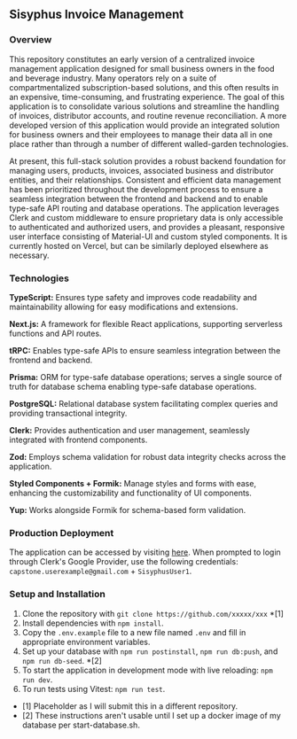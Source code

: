 ## Sisyphus Invoice Management

### Overview

This repository constitutes an early version of a centralized invoice management application designed for small business owners in the food and beverage industry. Many operators rely on a suite of compartmentalized subscription-based solutions, and this often results in an expensive, time-consuming, and frustrating experience. The goal of this application is to consolidate various solutions and streamline the handling of invoices, distributor accounts, and routine revenue reconciliation. A more developed version of this application would provide an integrated solution for business owners and their employees to manage their data all in one place rather than through a number of different walled-garden technologies.

At present, this full-stack solution provides a robust backend foundation for managing users, products, invoices, associated business and distributor entities, and their relationships. Consistent and efficient data management has been prioritized throughout the development process to ensure a seamless integration between the frontend and backend and to enable type-safe API routing and database operations. The application leverages Clerk and custom middleware to ensure proprietary data is only accessible to authenticated and authorized users, and provides a pleasant, responsive user interface consisting of Material-UI and custom styled components. It is currently hosted on Vercel, but can be similarly deployed elsewhere as necessary.

### Technologies

**TypeScript:** Ensures type safety and improves code readability and maintainability allowing for easy modifications and extensions.

**Next.js:** A framework for flexible React applications, supporting serverless functions and API routes.

**tRPC:** Enables type-safe APIs to ensure seamless integration between the frontend and backend.

**Prisma:** ORM for type-safe database operations; serves a single source of truth for database schema enabling type-safe database operations.

**PostgreSQL:** Relational database system facilitating complex queries and providing transactional integrity.

**Clerk:** Provides authentication and user management, seamlessly integrated with frontend components.

**Zod:** Employs schema validation for robust data integrity checks across the application.

**Styled Components + Formik:** Manage styles and forms with ease, enhancing the customizability and functionality of UI components.

**Yup:** Works alongside Formik for schema-based form validation.

### Production Deployment

The application can be accessed by visiting [here](https://sisyphus-gamma.vercel.app/).
When prompted to login through Clerk's Google Provider, use the following credentials: `capstone.userexample@gmail.com` + `SisyphusUser1`.

### Setup and Installation

1. Clone the repository with `git clone https://github.com/xxxxx/xxx` *[1]
2. Install dependencies with `npm install`.
3. Copy the `.env.example` file to a new file named `.env` and fill in appropriate environment variables.
4. Set up your database with `npm run postinstall`, `npm run db:push`, and `npm run db-seed`. *[2]
5. To start the application in development mode with live reloading: `npm run dev`.
6. To run tests using Vitest: `npm run test`.

* [1] Placeholder as I will submit this in a different repository.
* [2] These instructions aren't usable until I set up a docker image of my database per start-database.sh.
